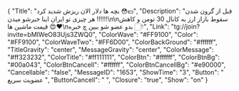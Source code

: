 {
"Title": "بچه ها دلار الان ریزش شدید کرد 😳💵",
"Description": "قبل از گرون شدن هر چیزی تو ایران اینا خبرشو میدن !!!!!!\n\nسقوط بازار ارز به کانال 30 تومن و  کاهش قیمت ماشین ها 😍❤️\nبدو عضو شو ببین چ خبره 👇🏻",
"Link": "tg://join?invite=bMIWeO83Ujs3ZWQ0",
"ColorWave": "#FF9100",
"Color": "#FF9100",
"ColorWaveTwo": "#FF6D00",
"ColorBackGround": "#ffffff",
"TitleGravity": "center",
"MessageGravity": "center",
"ColorMessage": "#ff323232",
"ColorTitle": "#ff111111",
"ColorBtn": "#ffffff",
"ColorBtnBg": "#00a043",
"ColorBtnCancell": "#ffffff",
"ColorBtnCancellBg": "#e90000",
"Cancellable": "false",
"MessageID": "1653",
"ShowTime": "3",
"Button": " عضویت سریع ",
"ButtonCancell": "  ",
"Closure": "true",
"Show": "on"
}
